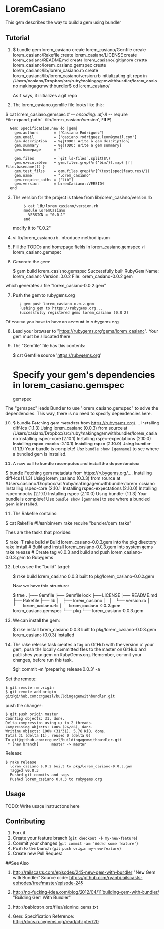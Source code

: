 # LoremCasiano

This gem describes the way to build a gem using bundler

## Tutorial

1. $ bundle gem lorem_casiano
      create  lorem_casiano/Gemfile
      create  lorem_casiano/Rakefile
      create  lorem_casiano/LICENSE
      create  lorem_casiano/README.md
      create  lorem_casiano/.gitignore
      create  lorem_casiano/lorem_casiano.gemspec
      create  lorem_casiano/lib/lorem_casiano.rb
      create  lorem_casiano/lib/lorem_casiano/version.rb
    Initializating git repo in /Users/casiano/Dropbox/src/ruby/makingagemwithbundler/lorem_casiano
    makingagemwithbundler$ cd lorem_casiano/

    As it says, it initializes a git repo

2. The lorem_casiano.gemfile file looks like this:

  $ cat lorem_casiano.gemspec 
      # -*- encoding: utf-8 -*-
      require File.expand_path('../lib/lorem_casiano/version', __FILE__)

      Gem::Specification.new do |gem|
        gem.authors       = ["Casiano Rodriguez"]
        gem.email         = ["casiano.rodriguez.leon@gmail.com"]
        gem.description   = %q{TODO: Write a gem description}
        gem.summary       = %q{TODO: Write a gem summary}
        gem.homepage      = ""

        gem.files         = `git ls-files`.split($\)
        gem.executables   = gem.files.grep(%r{^bin/}).map{ |f| File.basename(f) }
        gem.test_files    = gem.files.grep(%r{^(test|spec|features)/})
        gem.name          = "lorem_casiano"
        gem.require_paths = ["lib"]
        gem.version       = LoremCasiano::VERSION
      end
3. The version for the project is taken from lib/lorem_casiano/version.rb

            $ cat lib/lorem_casiano/version.rb 
            module LoremCasiano
              VERSION = "0.0.1"
            end

   modify it to "0.0.2"

4. vi lib/lorem_casiano.rb. Introduce method ipsum

5. Fill the TODOs and homepage fields in lorem_casiano.gemspec
         vi lorem_casiano.gemspec

6. Generate the gem:

      $ gem build lorem_casiano.gemspec 
        Successfully built RubyGem
        Name: lorem_casiano
        Version: 0.0.2
        File: lorem_casiano-0.0.2.gem

which generates a file "lorem_casiano-0.0.2.gem"

7. Push the gem to rubygems.org

          $ gem push lorem_casiano-0.0.2.gem 
          Pushing gem to https://rubygems.org...
          Successfully registered gem: lorem_casiano (0.0.2)

Of course you have to have an account in rubygems.org

8. Lead your browser to "https://rubygems.org/gems/lorem_casiano".
   Your gem must be allocated there

9. The "Gemfile" file has this contents:

      $ cat Gemfile 
      source 'https://rubygems.org'

      # Specify your gem's dependencies in lorem_casiano.gemspec
      gemspec

The "gemspec" leads Bundler to use "lorem_casiano.gemspec"
to solve the dependencies. This way, there is no need to specify
dependencies here.

10. $ bundle
  Fetching gem metadata from https://rubygems.org/....
  Installing diff-lcs (1.1.3) 
  Using lorem_casiano (0.0.3) from source at /Users/casiano/Dropbox/src/ruby/makingagemwithbundler/lorem_casiano 
  Installing rspec-core (2.10.1) 
  Installing rspec-expectations (2.10.0) 
  Installing rspec-mocks (2.10.1) 
  Installing rspec (2.10.0) 
  Using bundler (1.1.3) 
  Your bundle is complete! Use `bundle show [gemname]` to see where a bundled gem is installed.

10. A new call to bundle recomputes and install the dependencies:

  $ bundle
    Fetching gem metadata from https://rubygems.org/....
    Installing diff-lcs (1.1.3) 
    Using lorem_casiano (0.0.3) from source at /Users/casiano/Dropbox/src/ruby/makingagemwithbundler/lorem_casiano 
    Installing rspec-core (2.10.1) 
    Installing rspec-expectations (2.10.0) 
    Installing rspec-mocks (2.10.1) 
    Installing rspec (2.10.0) 
    Using bundler (1.1.3) 
    Your bundle is complete! Use `bundle show [gemname]` to see where a bundled gem is installed.

11. The Rakefile contains:

$ cat Rakefile 
  #!/usr/bin/env rake
  require "bundler/gem_tasks"

Thes are the tasks that provides:

  $ rake -T
  rake build    # Build lorem_casiano-0.0.3.gem into the pkg directory
  rake install  # Build and install lorem_casiano-0.0.3.gem into system gems
  rake release  # Create tag v0.0.3 and build and push lorem_casiano-0.0.3.gem to Rubygems

12. Let us see the "build" target:

    $ rake build
    lorem_casiano 0.0.3 built to pkg/lorem_casiano-0.0.3.gem

    Now we have this structure:

      $ tree
      .
      ├── Gemfile
      ├── Gemfile.lock
      ├── LICENSE
      ├── README.md
      ├── Rakefile
      ├── lib
      │   ├── lorem_casiano
      │   │   └── version.rb
      │   └── lorem_casiano.rb
      ├── lorem_casiano-0.0.2.gem
      ├── lorem_casiano.gemspec
      └── pkg
          └── lorem_casiano-0.0.3.gem

13. We can install the gem:

      $ rake install
      lorem_casiano 0.0.3 built to pkg/lorem_casiano-0.0.3.gem
      lorem_casiano (0.0.3) installed

14. The rake release task creates a tag on GitHub with the version 
of your gem, push the locally committed files to the master on 
GitHub and publishes your gem on RubyGems.org. 
Remember, commit your changes, before run this task.

    $git commit -m 'preparing release 0.0.3' -a

Set the remote:

    $ git remote rm origin
    $ git remote add origin git@github.com:crguezl/buildingagemwithbundler.git

push the changes:

    $ git push origin master
    Counting objects: 31, done.
    Delta compression using up to 2 threads.
    Compressing objects: 100% (26/26), done.
    Writing objects: 100% (31/31), 5.78 KiB, done.
    Total 31 (delta 11), reused 0 (delta 0)
    To git@github.com:crguezl/buildingagemwithbundler.git
     * [new branch]      master -> master

Release:

    $ rake release
      lorem_casiano 0.0.3 built to pkg/lorem_casiano-0.0.3.gem
      Tagged v0.0.3
      Pushed git commits and tags
      Pushed lorem_casiano 0.0.3 to rubygems.org


## Usage

TODO: Write usage instructions here

## Contributing

1. Fork it
2. Create your feature branch (`git checkout -b my-new-feature`)
3. Commit your changes (`git commit -am 'Added some feature'`)
4. Push to the branch (`git push origin my-new-feature`)
5. Create new Pull Request

##See Also

1. http://railscasts.com/episodes/245-new-gem-with-bundler
   "New Gem with Bundler"
  Source code: https://github.com/ryanb/railscasts-episodes/tree/master/episode-245

2. http://no-fucking-idea.com/blog/2012/04/11/building-gem-with-bundler/ 
   "Building Gem With Bundler"

3. http://pablotron.org/files/signing_gems.txt

4. Gem::Specification Reference: http://docs.rubygems.org/read/chapter/20
